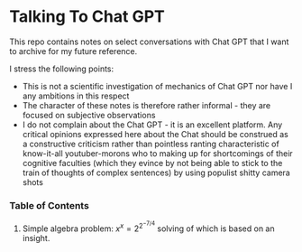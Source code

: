 # Talking To Chat GPT

This repo contains notes on select conversations with Chat GPT that I want
to archive for my future reference.

I stress the following points:
* This is not a scientific investigation of mechanics of Chat GPT nor have I
any ambitions in this respect
* The character of these notes is therefore rather informal - they are focused
on subjective observations
* I do not complain about the Chat GPT - it is an excellent platform.
Any critical opinions expressed here about the Chat should be construed as a
constructive criticism rather than pointless ranting characteristic of know-it-all youtuber-morons who to making up for shortcomings of their cognitive faculties (which they evince by not being able to stick to the train of thoughts of complex sentences) by using populist shitty camera shots

### Table of Contents

1. Simple algebra problem: $x^x = 2^{2^{-7/4}}$ solving of which is based on an insight.
